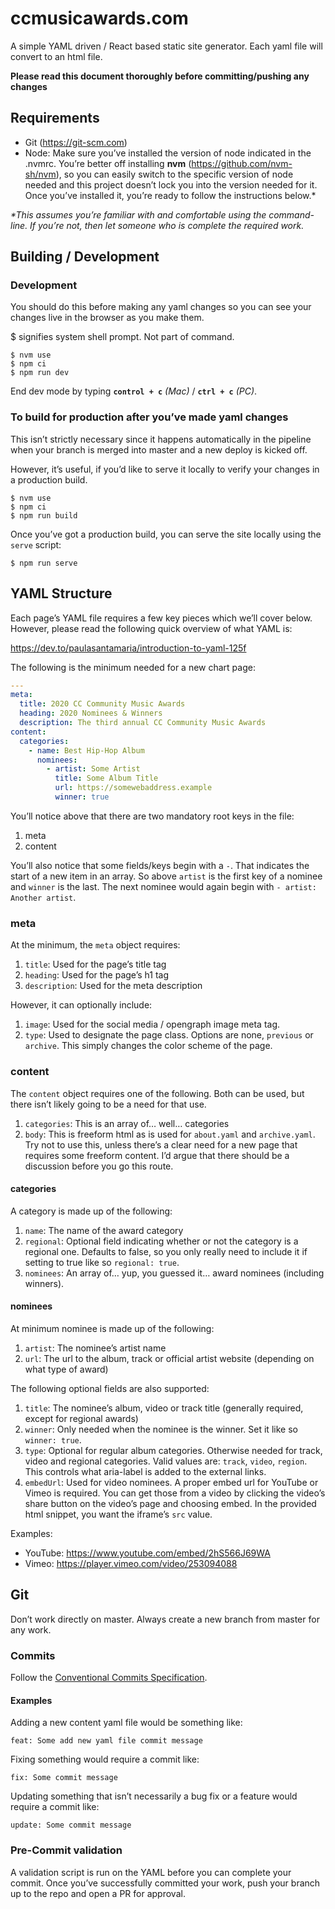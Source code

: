 # ccmusicawards.com

A simple YAML driven / React based static site generator. Each yaml file will convert to an html file.

**Please read this document thoroughly before committing/pushing any changes**

## Requirements
- Git (https://git-scm.com)
- Node: Make sure you’ve installed the version of node indicated in the .nvmrc. You’re better off installing **nvm** (https://github.com/nvm-sh/nvm), so you can easily switch to the specific version of node needed and this project doesn’t lock you into the version needed for it. Once you’ve installed it, you’re ready to follow the instructions below.*

_*This assumes you’re familiar with and comfortable using the command-line. If you’re not, then let someone who is complete the required work._
## Building / Development
### Development

You should do this before making any yaml changes so you can see your changes live in the browser as you make them. 

$ signifies system shell prompt. Not part of command.

```
$ nvm use
$ npm ci
$ npm run dev
```

End dev mode by typing **`control + c`** _(Mac)_ /  **`ctrl + c`** _(PC)_.

### To build for production after you’ve made yaml changes

This isn’t strictly necessary since it happens automatically in the pipeline when your branch is merged into master and a new deploy is kicked off.

However, it’s useful, if you’d like to serve it locally to verify your changes in a production build.

```
$ nvm use
$ npm ci
$ npm run build
```

Once you’ve got a production build, you can serve the site locally using the `serve` script:

```
$ npm run serve
```

## YAML Structure

Each page’s YAML file requires a few key pieces which we’ll cover below. However, please read the following quick overview of what YAML is:

https://dev.to/paulasantamaria/introduction-to-yaml-125f

The following is the minimum needed for a new chart page:

``` yaml
---
meta:
  title: 2020 CC Community Music Awards
  heading: 2020 Nominees & Winners
  description: The third annual CC Community Music Awards
content:
  categories:
    - name: Best Hip-Hop Album
      nominees:
        - artist: Some Artist
          title: Some Album Title
          url: https://somewebaddress.example
          winner: true
```

You’ll notice above that there are two mandatory root keys in the file:
1. meta
2. content

You’ll also notice that some fields/keys begin with a `-`. That indicates the start of a new item in an array. So above `artist` is the first key of a nominee and `winner` is the last. The next nominee would again begin with `- artist: Another artist`.

### meta

At the minimum, the `meta` object requires:
1. `title`: Used for the page’s title tag
2. `heading`: Used for the page’s h1 tag
3. `description`: Used for the meta description

However, it can optionally include:
1. `image`: Used for the social media / opengraph image meta tag.
2. `type`: Used to designate the page class. Options are none, `previous` or `archive`. This simply changes the color scheme of the page.

### content

The `content` object requires one of the following. Both can be used, but there isn’t likely going to be a need for that use.
1. `categories`: This is an array of… well… categories
2. `body`: This is freeform html as is used for `about.yaml` and `archive.yaml`. Try not to use this, unless there’s a clear need for a new page that requires some freeform content. I’d argue that there should be a discussion before you go this route.

#### categories
A category is made up of the following:
1. `name`: The name of the award category
2. `regional`: Optional field indicating whether or not the category is a regional one. Defaults to false, so you only really need to include it if setting to true like so `regional: true`.
3. `nominees`: An array of… yup, you guessed it… award nominees (including winners).

#### nominees
At minimum nominee is made up of the following:
1. `artist`: The nominee’s artist name
2. `url`: The url to the album, track or official artist website (depending on what type of award)

The following optional fields are also supported:
1. `title`: The nominee’s album, video or track title (generally required, except for regional awards)
2. `winner`: Only needed when the nominee is the winner. Set it like so `winner: true`.
3. `type`: Optional for regular album categories. Otherwise needed for track, video and regional categories. Valid values are: `track`, `video`, `region`. This controls what aria-label is added to the external links.
4. `embedUrl`: Used for video nominees. A proper embed url for YouTube or Vimeo is required. You can get those from a video by clicking the video’s share button on the video’s page and choosing embed. In the provided html snippet, you want the iframe’s `src` value.

Examples:
- YouTube: https://www.youtube.com/embed/2hS566J69WA
- Vimeo: https://player.vimeo.com/video/253094088

## Git

Don’t work directly on master. Always create a new branch from master for any work.
### Commits
Follow the [Conventional Commits Specification](https://www.conventionalcommits.org/en/v1.0.0). 
#### Examples
Adding a new content yaml file would be something like:
```
feat: Some add new yaml file commit message
```

Fixing something would require a commit like:
```
fix: Some commit message
```

Updating something that isn’t necessarily a bug fix or a feature would require a commit like:
```
update: Some commit message
```
### Pre-Commit validation
A validation script is run on the YAML before you can complete your commit. Once you’ve successfully committed your work, push your branch up to the repo and open a PR for approval.